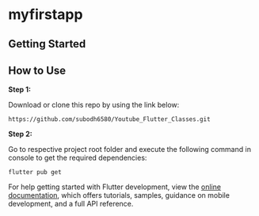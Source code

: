 # myfirstapp

## Getting Started

## How to Use 

**Step 1:**

Download or clone this repo by using the link below:

```
https://github.com/subodh6580/Youtube_Flutter_Classes.git
```

**Step 2:**

Go to respective project root folder and execute the following command in console to get the required dependencies: 

```
flutter pub get 
```


For help getting started with Flutter development, view the
[online documentation](https://docs.flutter.dev/), which offers tutorials,
samples, guidance on mobile development, and a full API reference.

